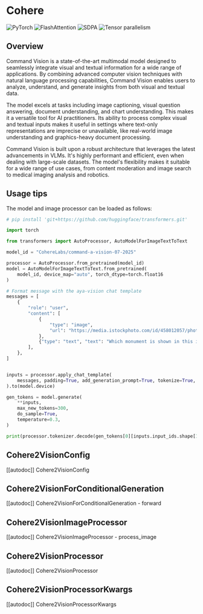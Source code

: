 # Cohere

<div class="flex flex-wrap space-x-1">
<img alt="PyTorch" src="https://img.shields.io/badge/PyTorch-DE3412?style=flat&logo=pytorch&logoColor=white">
<img alt="FlashAttention" src="https://img.shields.io/badge/%E2%9A%A1%EF%B8%8E%20FlashAttention-eae0c8?style=flat">
<img alt="SDPA" src="https://img.shields.io/badge/SDPA-DE3412?style=flat&logo=pytorch&logoColor=white">
<img alt="Tensor parallelism" src="https://img.shields.io/badge/Tensor%20parallelism-06b6d4?style=flat&logoColor=white">
</div>

## Overview

Command Vision is a state-of-the-art multimodal model designed to seamlessly integrate visual and textual information for a wide range of applications. By combining advanced computer vision techniques with natural language processing capabilities, Command Vision enables users to analyze, understand, and generate insights from both visual and textual data.

The model excels at tasks including image captioning, visual question answering, document understanding, and chart understanding. This makes it a versatile tool for AI practitioners. Its ability to process complex visual and textual inputs makes it useful in settings where text-only representations are imprecise or unavailable, like real-world image understanding and graphics-heavy document processing.

Command Vision is built upon a robust architecture that leverages the latest advancements in VLMs. It's highly performant and efficient, even when dealing with large-scale datasets. The model's flexibility makes it suitable for a wide range of use cases, from content moderation and image search to medical imaging analysis and robotics.

## Usage tips

The model and image processor can be loaded as follows:

```python
# pip install 'git+https://github.com/huggingface/transformers.git'

import torch

from transformers import AutoProcessor, AutoModelForImageTextToText

model_id = "CohereLabs/command-a-vision-07-2025"

processor = AutoProcessor.from_pretrained(model_id)
model = AutoModelForImageTextToText.from_pretrained(
    model_id, device_map="auto", torch_dtype=torch.float16
)

# Format message with the aya-vision chat template
messages = [
    {
        "role": "user",
        "content": [
            {
                "type": "image",
                "url": "https://media.istockphoto.com/id/458012057/photo/istanbul-turkey.jpg?s=612x612&w=0&k=20&c=qogAOVvkpfUyqLUMr_XJQyq-HkACXyYUSZbKhBlPrxo=",
            },
            {"type": "text", "text": "Which monument is shown in this image?"},
        ],
    },
]


inputs = processor.apply_chat_template(
    messages, padding=True, add_generation_prompt=True, tokenize=True, return_dict=True, return_tensors="pt"
).to(model.device)

gen_tokens = model.generate(
    **inputs, 
    max_new_tokens=300, 
    do_sample=True, 
    temperature=0.3,
)

print(processor.tokenizer.decode(gen_tokens[0][inputs.input_ids.shape[1]:], skip_special_tokens=True)
```

## Cohere2VisionConfig

[[autodoc]] Cohere2VisionConfig

## Cohere2VisionForConditionalGeneration

[[autodoc]] Cohere2VisionForConditionalGeneration
    - forward

## Cohere2VisionImageProcessor

[[autodoc]] Cohere2VisionImageProcessor
    - process_image

## Cohere2VisionProcessor

[[autodoc]] Cohere2VisionProcessor

## Cohere2VisionProcessorKwargs

[[autodoc]] Cohere2VisionProcessorKwargs
